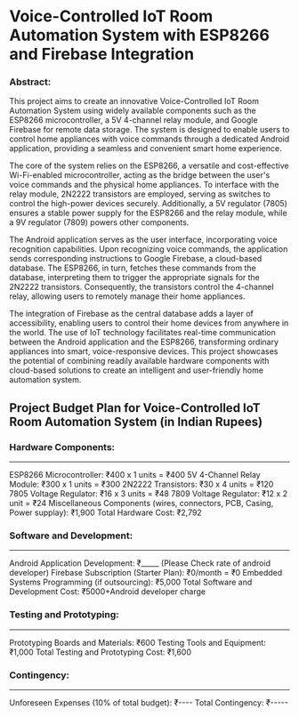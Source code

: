 # Voice-Controlled IoT Room Automation System with ESP8266 and Firebase Integration

### Abstract:

This project aims to create an innovative Voice-Controlled IoT Room Automation System using widely available components such as the ESP8266 microcontroller, a 5V 4-channel relay module, and Google Firebase for remote data storage. The system is designed to enable users to control home appliances with voice commands through a dedicated Android application, providing a seamless and convenient smart home experience.

The core of the system relies on the ESP8266, a versatile and cost-effective Wi-Fi-enabled microcontroller, acting as the bridge between the user's voice commands and the physical home appliances. To interface with the relay module, 2N2222 transistors are employed, serving as switches to control the high-power devices securely. Additionally, a 5V regulator (7805) ensures a stable power supply for the ESP8266 and the relay module, while a 9V regulator (7809) powers other components.

The Android application serves as the user interface, incorporating voice recognition capabilities. Upon recognizing voice commands, the application sends corresponding instructions to Google Firebase, a cloud-based database. The ESP8266, in turn, fetches these commands from the database, interpreting them to trigger the appropriate signals for the 2N2222 transistors. Consequently, the transistors control the 4-channel relay, allowing users to remotely manage their home appliances.

The integration of Firebase as the central database adds a layer of accessibility, enabling users to control their home devices from anywhere in the world. The use of IoT technology facilitates real-time communication between the Android application and the ESP8266, transforming ordinary appliances into smart, voice-responsive devices. This project showcases the potential of combining readily available hardware components with cloud-based solutions to create an intelligent and user-friendly home automation system.

## Project Budget Plan for Voice-Controlled IoT Room Automation System (in Indian Rupees)

### Hardware Components:
---------------------
ESP8266 Microcontroller: ₹400 x 1 units = ₹400
5V 4-Channel Relay Module: ₹300 x 1 units = ₹300
2N2222 Transistors: ₹30 x 4 units = ₹120
7805 Voltage Regulator: ₹16 x 3 units = ₹48
7809 Voltage Regulator: ₹12 x 2 unit = ₹24
Miscellaneous Components (wires, connectors, PCB, Casing, Power supplay): ₹1,900
Total Hardware Cost: ₹2,792


### Software and Development:
--------------------------
Android Application Development: ₹_____ (Please Check rate of android developer)
Firebase Subscription (Starter Plan): ₹0/month  = ₹0
Embedded Systems Programming (if outsourcing): ₹5,000
Total Software and Development Cost: ₹5000+Android developer charge

### Testing and Prototyping:
-------------------------
Prototyping Boards and Materials: ₹600
Testing Tools and Equipment: ₹1,000
Total Testing and Prototyping Cost: ₹1,600

### Contingency:
------------
Unforeseen Expenses (10% of total budget): ₹----
Total Contingency: ₹-----
